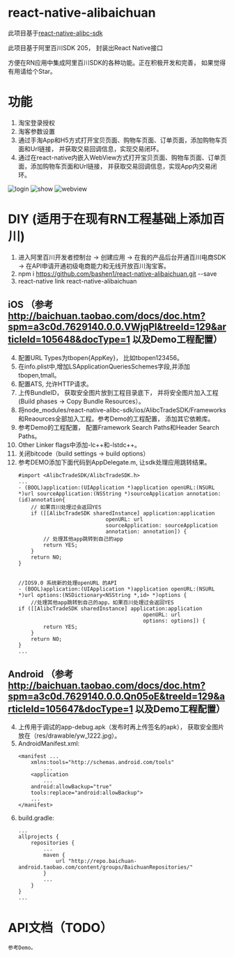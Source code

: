 
# react-native-alibaichuan

此项目基于[react-native-alibc-sdk](https://github.com/zzz945/react-native-alibc-sdk/)

此项目基于阿里百川SDK 205， 封装出React Native接口

方便在RN应用中集成阿里百川SDK的各种功能。正在积极开发和完善， 如果觉得有用请给个Star。


# 功能
1. 淘宝登录授权
2. 淘客参数设置
3. 通过手淘App和H5方式打开宝贝页面、购物车页面、订单页面，添加购物车页面和Url链接， 并获取交易回调信息，实现交易闭环。
4. 通过在react-native内嵌入WebView方式打开宝贝页面、购物车页面、订单页面，添加购物车页面和Url链接， 并获取交易回调信息，实现App内交易闭环。

![login](https://cloud.githubusercontent.com/assets/21496977/25235890/0975d240-2619-11e7-80c4-b18b521f8906.gif)
![show](https://cloud.githubusercontent.com/assets/21496977/25235905/13f00f1a-2619-11e7-83db-20c7a8d2c41a.gif)
![webview](https://cloud.githubusercontent.com/assets/21496977/25235918/1beae8e8-2619-11e7-8297-ab7e36b02faf.gif)

# DIY (适用于在现有RN工程基础上添加百川)

1. 进入阿里百川开发者控制台 -> 创建应用 -> 在我的产品后台开通百川电商SDK -> 在API申请开通初级电商能力和无线开放百川淘宝客。
2. npm i https://github.com/bashen1/react-native-alibaichuan.git --save
3. react-native link react-native-alibaichuan

## iOS （参考 http://baichuan.taobao.com/docs/doc.htm?spm=a3c0d.7629140.0.0.VWjqPl&treeId=129&articleId=105648&docType=1 以及Demo工程配置）

4. 配置URL Types为tbopen{AppKey}， 比如tbopen123456。
5. 在info.plist中,增加LSApplicationQueriesSchemes字段,并添加tbopen,tmall。
6. 配置ATS, 允许HTTP请求。
7. 上传BundleID， 获取安全图片放到工程目录底下， 并将安全图片加入工程(Build phases -> 
Copy Bundle Resources）。
8. 将node_modules/react-native-alibc-sdk/ios/AlibcTradeSDK/Frameworks和Reaources全部加入工程。参考Demo的工程配置， 添加其它依赖库。
9. 参考Demo的工程配置， 配置Framework Search Paths和Header Search Paths。
10. Other Linker flags中添加-lc++和-lstdc++。
11. 关闭bitcode（build settings -> build options）
12. 参考DEMO添加下面代码到AppDelegate.m, 让sdk处理应用跳转结果。
	```
	#import <AlibcTradeSDK/AlibcTradeSDK.h>
	...
	- (BOOL)application:(UIApplication *)application openURL:(NSURL *)url sourceApplication:(NSString *)sourceApplication annotation:(id)annotation{
		// 如果百川处理过会返回YES
		if ([[AlibcTradeSDK sharedInstance] application:application
								openURL: url
								sourceApplication: sourceApplication
								annotation: annotation]) {
			// 处理其他app跳转到自己的app
			return YES;
		}
		return NO;
	}


	//IOS9.0 系统新的处理openURL 的API
	- (BOOL)application:(UIApplication *)application openURL:(NSURL *)url options:(NSDictionary<NSString *,id> *)options {
		//处理其他app跳转到自己的app，如果百川处理过会返回YES
	if ([[AlibcTradeSDK sharedInstance] application:application
											openURL: url
											options: options]) {
			return YES;
		}
		return NO;
	}
	...
	```

## Android （参考 http://baichuan.taobao.com/docs/doc.htm?spm=a3c0d.7629140.0.0.Qn05oE&treeId=129&articleId=105647&docType=1 以及Demo工程配置）

4. 上传用于调试的app-debug.apk（发布时再上传签名的apk）， 获取安全图片放在（res/drawable/yw_1222.jpg）。
5. AndroidManifest.xml:
	```
	<manifest ...
		xmlns:tools="http://schemas.android.com/tools"
			...
		<application
			...
		android:allowBackup="true"
		tools:replace="android:allowBackup">
		...
	</manifest>
	```
6. build.gradle:
	```
	...
	allprojects {
		repositories {
			...
			maven {
				url "http://repo.baichuan-android.taobao.com/content/groups/BaichuanRepositories/"
			}
			...
		}
	}
	...
	```
# API文档（TODO）

	参考Demo。
